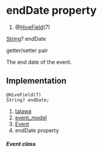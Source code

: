 
<div>

# endDate property

</div>


<div>

1.  @[HiveField](https://pub.dev/documentation/hive/2.2.3/hive/HiveField-class.html)(7)

</div>

[String](https://api.flutter.dev/flutter/dart-core/String-class.html)?
endDate


getter/setter pair




The end date of the event.



## Implementation

``` language-dart
@HiveField(7)
String? endDate;
```







1.  [talawa](../../index.md)
2.  [event_model](../../models_events_event_model/)
3.  [Event](../../models_events_event_model/Event-class.md)
4.  endDate property

##### Event class







